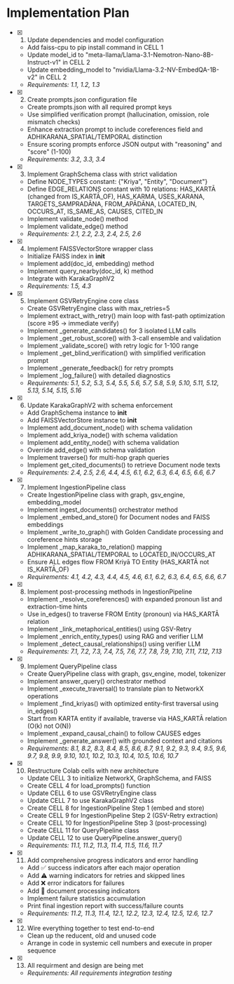 # Implementation Plan

- [x] 1. Update dependencies and model configuration
  - Add faiss-cpu to pip install command in CELL 1
  - Update model_id to "meta-llama/Llama-3.1-Nemotron-Nano-8B-Instruct-v1" in CELL 2
  - Update embedding_model to "nvidia/Llama-3.2-NV-EmbedQA-1B-v2" in CELL 2
  - _Requirements: 1.1, 1.2, 1.3_

- [x] 2. Create prompts.json configuration file
  - Create prompts.json with all required prompt keys
  - Use simplified verification prompt (hallucination, omission, role mismatch checks)
  - Enhance extraction prompt to include coreferences field and ADHIKARANA_SPATIAL/TEMPORAL distinction
  - Ensure scoring prompts enforce JSON output with "reasoning" and "score" (1-100)
  - _Requirements: 3.2, 3.3, 3.4_

- [x] 3. Implement GraphSchema class with strict validation
  - Define NODE_TYPES constant: {"Kriya", "Entity", "Document"}
  - Define EDGE_RELATIONS constant with 10 relations: HAS_KARTĀ (changed from IS_KARTĀ_OF), HAS_KARMA, USES_KARANA, TARGETS_SAMPRADĀNA, FROM_APĀDĀNA, LOCATED_IN, OCCURS_AT, IS_SAME_AS, CAUSES, CITED_IN
  - Implement validate_node() method
  - Implement validate_edge() method
  - _Requirements: 2.1, 2.2, 2.3, 2.4, 2.5, 2.6_

- [x] 4. Implement FAISSVectorStore wrapper class
  - Initialize FAISS index in __init__
  - Implement add(doc_id, embedding) method
  - Implement query_nearby(doc_id, k) method
  - Integrate with KarakaGraphV2
  - _Requirements: 1.5, 4.3_

- [x] 5. Implement GSVRetryEngine core class
  - Create GSVRetryEngine class with max_retries=5
  - Implement extract_with_retry() main loop with fast-path optimization (score ≥95 → immediate verify)
  - Implement _generate_candidates() for 3 isolated LLM calls
  - Implement _get_robust_score() with 3-call ensemble and validation
  - Implement _validate_score() with retry logic for 1-100 range
  - Implement _get_blind_verification() with simplified verification prompt
  - Implement _generate_feedback() for retry prompts
  - Implement _log_failure() with detailed diagnostics
  - _Requirements: 5.1, 5.2, 5.3, 5.4, 5.5, 5.6, 5.7, 5.8, 5.9, 5.10, 5.11, 5.12, 5.13, 5.14, 5.15, 5.16_

- [x] 6. Update KarakaGraphV2 with schema enforcement
  - Add GraphSchema instance to __init__
  - Add FAISSVectorStore instance to __init__
  - Implement add_document_node() with schema validation
  - Implement add_kriya_node() with schema validation
  - Implement add_entity_node() with schema validation
  - Override add_edge() with schema validation
  - Implement traverse() for multi-hop graph queries
  - Implement get_cited_documents() to retrieve Document node texts
  - _Requirements: 2.4, 2.5, 2.6, 4.4, 4.5, 6.1, 6.2, 6.3, 6.4, 6.5, 6.6, 6.7_

- [x] 7. Implement IngestionPipeline class
  - Create IngestionPipeline class with graph, gsv_engine, embedding_model
  - Implement ingest_documents() orchestrator method
  - Implement _embed_and_store() for Document nodes and FAISS embeddings
  - Implement _write_to_graph() with Golden Candidate processing and coreference hints storage
  - Implement _map_karaka_to_relation() mapping ADHIKARANA_SPATIAL/TEMPORAL to LOCATED_IN/OCCURS_AT
  - Ensure ALL edges flow FROM Kriyā TO Entity (HAS_KARTĀ not IS_KARTĀ_OF)
  - _Requirements: 4.1, 4.2, 4.3, 4.4, 4.5, 4.6, 6.1, 6.2, 6.3, 6.4, 6.5, 6.6, 6.7_

- [x] 8. Implement post-processing methods in IngestionPipeline
  - Implement _resolve_coreferences() with expanded pronoun list and extraction-time hints
  - Use in_edges() to traverse FROM Entity (pronoun) via HAS_KARTĀ relation
  - Implement _link_metaphorical_entities() using GSV-Retry
  - Implement _enrich_entity_types() using RAG and verifier LLM
  - Implement _detect_causal_relationships() using verifier LLM
  - _Requirements: 7.1, 7.2, 7.3, 7.4, 7.5, 7.6, 7.7, 7.8, 7.9, 7.10, 7.11, 7.12, 7.13_

- [x] 9. Implement QueryPipeline class
  - Create QueryPipeline class with graph, gsv_engine, model, tokenizer
  - Implement answer_query() orchestrator method
  - Implement _execute_traversal() to translate plan to NetworkX operations
  - Implement _find_kriyas() with optimized entity-first traversal using in_edges()
  - Start from KARTA entity if available, traverse via HAS_KARTĀ relation (O(k) not O(N))
  - Implement _expand_causal_chain() to follow CAUSES edges
  - Implement _generate_answer() with grounded context and citations
  - _Requirements: 8.1, 8.2, 8.3, 8.4, 8.5, 8.6, 8.7, 9.1, 9.2, 9.3, 9.4, 9.5, 9.6, 9.7, 9.8, 9.9, 9.10, 10.1, 10.2, 10.3, 10.4, 10.5, 10.6, 10.7_

- [x] 10. Restructure Colab cells with new architecture
  - Update CELL 3 to initialize NetworkX, GraphSchema, and FAISS
  - Create CELL 4 for load_prompts() function
  - Update CELL 6 to use GSVRetryEngine class
  - Update CELL 7 to use KarakaGraphV2 class
  - Create CELL 8 for IngestionPipeline Step 1 (embed and store)
  - Create CELL 9 for IngestionPipeline Step 2 (GSV-Retry extraction)
  - Create CELL 10 for IngestionPipeline Step 3 (post-processing)
  - Create CELL 11 for QueryPipeline class
  - Update CELL 12 to use QueryPipeline.answer_query()
  - _Requirements: 11.1, 11.2, 11.3, 11.4, 11.5, 11.6, 11.7_

- [x] 11. Add comprehensive progress indicators and error handling
  - Add ✅ success indicators after each major operation
  - Add ⚠️ warning indicators for retries and skipped lines
  - Add ❌ error indicators for failures
  - Add 📄 document processing indicators
  - Implement failure statistics accumulation
  - Print final ingestion report with success/failure counts
  - _Requirements: 11.2, 11.3, 11.4, 12.1, 12.2, 12.3, 12.4, 12.5, 12.6, 12.7_

- [x] 12. Wire everything together to test end-to-end
  - Clean up the reducent, old and unused code
  - Arrange in code in systemic cell numbers and execute in proper sequence  

- [x] 13. All requirment and design are being met
  - _Requirements: All requirements integration testing_

